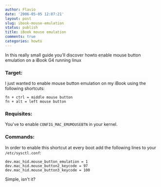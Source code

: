 ```yaml
---
author: Flavio
date: '2006-05-05 12:07:21'
layout: post
slug: ibook-mouse-emulation
status: publish
title: iBook mouse emulation
comments: true
categories: howto
---
```


In this really small guide you'll discover howto enable mouse button emulation
on a iBook G4 running linux

### Target:

I just wanted to enable mouse button emulation on my iBook using the following
shortcuts:

    
    fn + ctrl = middle mouse button
    fn + alt = left mouse button

### Requisites:

You've to enable `CONFIG_MAC_EMUMOUSEBTN` in your kernel.

### Commands:

In order to enable this shortcut at every boot add the following lines to your
`/etc/sysctl.conf`:

    
    dev.mac_hid.mouse_button_emulation = 1
    dev.mac_hid.mouse_button2_keycode = 97
    dev.mac_hid.mouse_button3_keycode = 100

Simple, isn't it?


